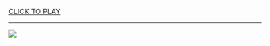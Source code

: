 
<a href="https://premium76.site?title=cool_math_games_animal_jam&ref=12M">CLICK TO PLAY</a></h3>
<hr>

<a href="https://premium76.site?title=cool_math_games_animal_jam&ref=12M"><img src="https://clearcache.store/games.png"></a>


